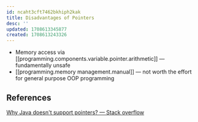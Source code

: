 ```yaml
---
id: ncaht3cft7462bkhiph2kak
title: Disadvantages of Pointers
desc: ''
updated: 1708613345877
created: 1708613243326
---
```



- Memory access via [[programming.components.variable.pointer.arithmetic]] — fundamentally unsafe
- [[programming.memory management.manual]] — not worth the effort for general purpose OOP programming

## References

[Why Java doesn't support pointers? — Stack overflow](https://stackoverflow.com/questions/9595636/why-java-doesnt-support-pointers)
